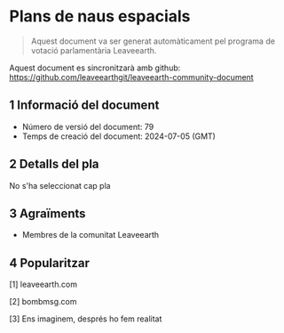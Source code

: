 # Plans de naus espacials

>Aquest document va ser generat automàticament pel programa de votació parlamentària Leaveearth.

Aquest document es sincronitzarà amb github: https://github.com/leaveearthgit/leaveearth-community-document

## 1 Informació del document

- Número de versió del document: 79
- Temps de creació del document: 2024-07-05 (GMT)

## 2 Detalls del pla

No s'ha seleccionat cap pla

## 3 Agraïments
* Membres de la comunitat Leaveearth

## 4 Popularitzar
[1] leaveearth.com

[2] bombmsg.com

[3] Ens imaginem, després ho fem realitat